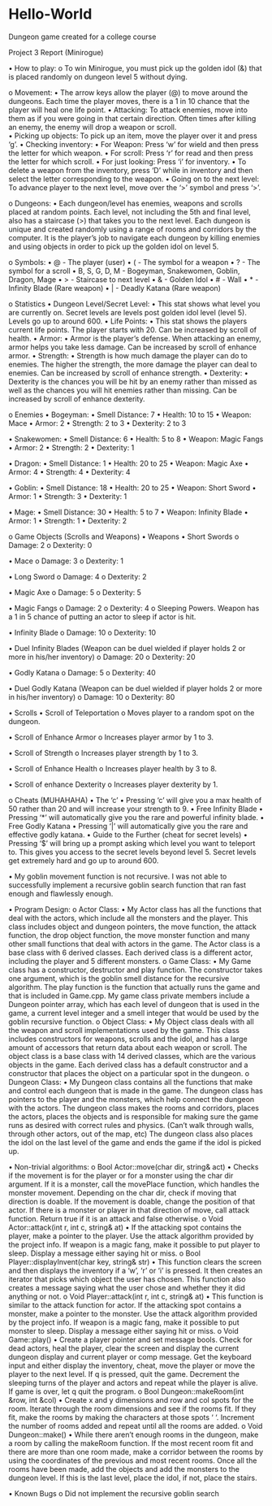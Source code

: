 # Hello-World
Dungeon game created for a college course



Project 3 Report (Minirogue)


•	How to play:
o	To win Minirogue, you must pick up the golden idol (&) that is placed randomly on dungeon level 5 without dying.

o	Movement: 
•	The arrow keys allow the player (@) to move around the dungeons. Each time the player moves, there is a 1 in 10 chance that the player will heal one life point. 
•	Attacking: To attack enemies, move into them as if you were going in that certain direction. Often times after killing an enemy, the enemy will drop a weapon or scroll.  
•	Picking up objects: To pick up an item, move the player over it and press ‘g’.
•	Checking inventory:
•	For Weapon: Press ‘w’ for wield and then press the letter for which weapon.
•	For scroll: Press ‘r’ for read and then press the letter for which scroll.
•	For just looking: Press ‘i’ for inventory.
•	To delete a weapon from the inventory, press ‘D’ while in inventory and then select the letter corresponding to the weapon. 
•	Going on to the next level: To advance player to the next level, move over the ‘>’ symbol and press ‘>’. 
 
o	Dungeons: 
•	Each dungeon/level has enemies, weapons and scrolls placed at random points. Each level, not including the 5th and final level, also has a staircase (>) that takes you to the next level. Each dungeon is unique and created randomly using a range of rooms and corridors by the computer. It is the player’s job to navigate each dungeon by killing enemies and using objects in order to pick up the golden idol on level 5.


o	Symbols:
•	@ - The player (user)
•	( - The symbol for a weapon
•	? - The symbol for a scroll
•	B, S, G, D, M - Bogeyman, Snakewomen, Goblin, Dragon, Mage 
•	> - Staircase to next level
•	& - Golden Idol
•	# - Wall
•	* - Infinity Blade (Rare weapon)
•	| - Deadly Katana (Rare weapon)

o	Statistics
•	Dungeon Level/Secret Level:
•	This stat shows what level you are currently on. Secret levels are levels post golden idol level (level 5). Levels go up to around 600.
•	Life Points: 
•	This stat shows the players current life points. The player starts with 20. Can be increased by scroll of health.
•	Armor: 
•	Armor is the player’s defense. When attacking an enemy, armor helps you take less damage. Can be increased by scroll of enhance armor.
•	Strength:
•	Strength is how much damage the player can do to enemies. The higher the strength, the more damage the player can deal to enemies. Can be increased by scroll of enhance strength. 
•	Dexterity:
•	Dexterity is the chances you will be hit by an enemy rather than missed as well as the chances you will hit enemies rather than missing. Can be increased by scroll of enhance dexterity. 

o	Enemies
•	Bogeyman: 
•	Smell Distance: 7
•	Health: 10 to 15
•	Weapon: Mace 
•	Armor: 2
•	Strength: 2 to 3
•	Dexterity: 2 to 3

•	Snakewomen:
•	Smell Distance: 6
•	Health: 5 to 8
•	Weapon: Magic Fangs
•	Armor: 2
•	Strength: 2 
•	Dexterity: 1

•	Dragon:
•	Smell Distance: 1
•	Health: 20 to 25
•	Weapon: Magic Axe
•	Armor: 4
•	Strength: 4
•	Dexterity: 4

•	Goblin:
•	Smell Distance: 18
•	Health: 20 to 25
•	Weapon: Short Sword
•	Armor: 1
•	Strength: 3
•	Dexterity: 1

•	Mage:
•	Smell Distance: 30
•	Health: 5 to 7
•	Weapon: Infinity Blade
•	Armor: 1
•	Strength: 1
•	Dexterity: 2

o	Game Objects (Scrolls and Weapons)
•	Weapons
•	Short Swords
o	Damage: 2
o	Dexterity: 0

•	Mace
o	Damage: 3
o	Dexterity: 1

•	Long Sword
o	Damage: 4
o	Dexterity: 2

•	Magic Axe
o	Damage: 5
o	Dexterity: 5

•	Magic Fangs
o	Damage: 2
o	Dexterity: 4
o	Sleeping Powers. Weapon has a 1 in 5 chance of putting an actor to sleep if actor is hit. 

•	Infinity Blade
o	Damage: 10
o	Dexterity: 10

•	Duel Infinity Blades (Weapon can be duel wielded if player holds 2 or more in his/her inventory)
o	Damage: 20
o	Dexterity: 20

•	Godly Katana
o	Damage: 5
o	Dexterity: 40

•	Duel Godly Katana (Weapon can be duel wielded if player holds 2 or more in his/her inventory)
o	Damage: 10
o	Dexterity: 80

•	Scrolls
•	Scroll of Teleportation
o	Moves player to a random spot on the dungeon.

•	Scroll of Enhance Armor
o	Increases player armor by 1 to 3.

•	Scroll of Strength
o	Increases player strength by 1 to 3.

•	Scroll of Enhance Health
o	Increases player health by 3 to 8.

•	Scroll of enhance Dexterity
o	Increases player dexterity by 1.

o	Cheats (MUHAHAHA)
•	The ‘c’
•	Pressing ‘c’ will give you a max health of 50 rather than 20 and will increase your strength to 9. 
•	Free Infinity Blade
•	Pressing ‘*’ will automatically give you the rare and powerful infinity blade. 
•	Free Godly Katana
•	Pressing ‘|’ will automatically give you the rare and effective godly katana. 
•	Guide to the Further (cheat for secret levels)
•	Pressing ‘$’ will bring up a prompt asking which level you want to teleport to. This gives you access to the secret levels beyond level 5. Secret levels get extremely hard and go up to around 600. 


•	My goblin movement function is not recursive. I was not able to successfully implement a recursive goblin search function that ran fast enough and flawlessly enough. 

•	Program Design: 
o	Actor Class:
•	My Actor class has all the functions that deal with the actors, which include all the monsters and the player. This class includes object and dungeon pointers, the move function, the attack function, the drop object function, the move monster function and many other small functions that deal with actors in the game. The Actor class is a base class with 6 derived classes. Each derived class is a different actor, including the player and 5 different monsters. 
o	Game Class:
•	My Game class has a constructor, destructor and play function. The constructor takes one argument, which is the goblin smell distance for the recursive algorithm. The play function is the function that actually runs the game and that is included in Game.cpp. My game class private members include a Dungeon pointer array, which has each level of dungeon that is used in the game, a current level integer and a smell integer that would be used by the goblin recursive function. 
o	Object Class:
•	My Object class deals with all the weapon and scroll implementations used by the game. This class includes constructors for weapons, scrolls and the idol, and has a large amount of accessors that return data about each weapon or scroll. The object class is a base class with 14 derived classes, which are the various objects in the game. Each derived class has a default constructor and a constructor that places the object on a particular spot in the dungeon. 
o	Dungeon Class:
•	My Dungeon class contains all the functions that make and control each dungeon that is made in the game. The dungeon class has pointers to the player and the monsters, which help connect the dungeon with the actors. The dungeon class makes the rooms and corridors, places the actors, places the objects and is responsible for making sure the game runs as desired with correct rules and physics. (Can’t walk through walls, through other actors, out of the map, etc) The dungeon class also places the idol on the last level of the game and ends the game if the idol is picked up. 



•	Non-trivial algorithms:
o	Bool Actor::move(char dir, string& act)
•	Checks if the movement is for the player or for a monster using the char dir argument. If it is a monster, call the movePlace function, which handles the monster movement. Depending on the char dir, check if moving that direction is doable. If the movement is doable, change the position of that actor. If there is a monster or player in that direction of move, call attack function. Return true if it is an attack and false otherwise. 
o	Void Actor::attack(int r, int c, string& at)
•	If the attacking spot contains the player, make a pointer to the player. Use the attack algorithm provided by the project info. If weapon is a magic fang, make it possible to put player to sleep. Display a message either saying hit or miss.
o	Bool Player::displayInvent(char key, string& str)
•	This function clears the screen and then displays the inventory if a ‘w’, ‘r’ or ‘i’ is pressed. It then creates an iterator that picks which object the user has chosen. This function also creates a message saying what the user chose and whether they it did anything or not. 
o	Void Player::attack(int r, int c, string& at)
•	This function is similar to the attack function for actor. If the attacking spot contains a monster, make a pointer to the monster. Use the attack algorithm provided by the project info. If weapon is a magic fang, make it possible to put monster to sleep. Display a message either saying hit or miss.
o	Void Game::play()
•	Create a player pointer and set message bools. Check for dead actors, heal the player, clear the screen and display the current dungeon display and current player or comp message. Get the keyboard input and either display the inventory, cheat, move the player or move the player to the next level. If q is pressed, quit the game. Decrement the sleeping turns of the player and actors and repeat while the player is alive. If game is over, let q quit the program. 
o	Bool Dungeon::makeRoom(int &row, int &col)
•	Create x and y dimensions and row and col spots for the room. Iterate through the room dimensions and see if the rooms fit. If they fit, make the rooms by making the characters at those spots ‘ ‘. Increment the number of rooms added and repeat until all the rooms are added. 
o	Void Dungeon::make()
•	While there aren’t enough rooms in the dungeon, make a room by calling the makeRoom function. If the most recent room fit and there are more than one room made, make a corridor between the rooms by using the coordinates of the previous and most recent rooms. Once all the rooms have been made, add the objects and add the monsters to the dungeon level. If this is the last level, place the idol, if not, place the stairs. 
	


•	Known Bugs
o	Did not implement the recursive goblin search
	
